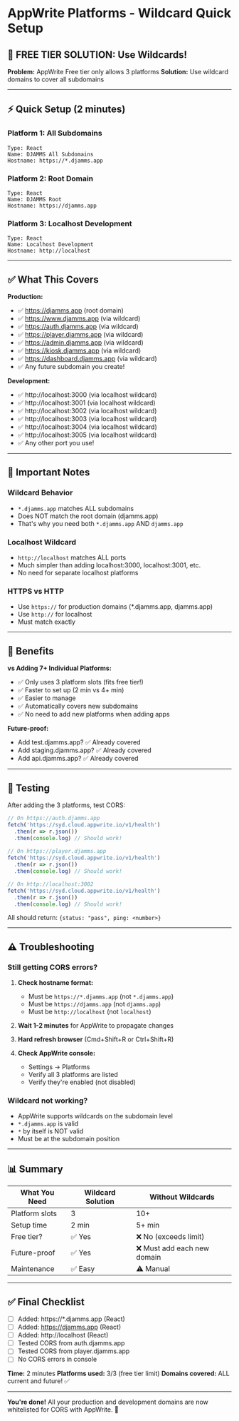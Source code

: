 # AppWrite Platforms - Wildcard Quick Setup

## 🎯 FREE TIER SOLUTION: Use Wildcards!

**Problem:** AppWrite Free tier only allows 3 platforms
**Solution:** Use wildcard domains to cover all subdomains

---

## ⚡ Quick Setup (2 minutes)

### Platform 1: All Subdomains
```
Type: React
Name: DJAMMS All Subdomains
Hostname: https://*.djamms.app
```

### Platform 2: Root Domain
```
Type: React
Name: DJAMMS Root
Hostname: https://djamms.app
```

### Platform 3: Localhost Development
```
Type: React
Name: Localhost Development
Hostname: http://localhost
```

---

## ✅ What This Covers

**Production:**
- ✅ https://djamms.app (root domain)
- ✅ https://www.djamms.app (via wildcard)
- ✅ https://auth.djamms.app (via wildcard)
- ✅ https://player.djamms.app (via wildcard)
- ✅ https://admin.djamms.app (via wildcard)
- ✅ https://kiosk.djamms.app (via wildcard)
- ✅ https://dashboard.djamms.app (via wildcard)
- ✅ Any future subdomain you create!

**Development:**
- ✅ http://localhost:3000 (via localhost wildcard)
- ✅ http://localhost:3001 (via localhost wildcard)
- ✅ http://localhost:3002 (via localhost wildcard)
- ✅ http://localhost:3003 (via localhost wildcard)
- ✅ http://localhost:3004 (via localhost wildcard)
- ✅ http://localhost:3005 (via localhost wildcard)
- ✅ Any other port you use!

---

## 📝 Important Notes

### Wildcard Behavior
- `*.djamms.app` matches ALL subdomains
- Does NOT match the root domain (djamms.app)
- That's why you need both `*.djamms.app` AND `djamms.app`

### Localhost Wildcard
- `http://localhost` matches ALL ports
- Much simpler than adding localhost:3000, localhost:3001, etc.
- No need for separate localhost platforms

### HTTPS vs HTTP
- Use `https://` for production domains (*.djamms.app, djamms.app)
- Use `http://` for localhost
- Must match exactly

---

## 🚀 Benefits

**vs Adding 7+ Individual Platforms:**
- ✅ Only uses 3 platform slots (fits free tier!)
- ✅ Faster to set up (2 min vs 4+ min)
- ✅ Easier to manage
- ✅ Automatically covers new subdomains
- ✅ No need to add new platforms when adding apps

**Future-proof:**
- Add test.djamms.app? ✅ Already covered
- Add staging.djamms.app? ✅ Already covered
- Add api.djamms.app? ✅ Already covered

---

## 🧪 Testing

After adding the 3 platforms, test CORS:

```javascript
// On https://auth.djamms.app
fetch('https://syd.cloud.appwrite.io/v1/health')
  .then(r => r.json())
  .then(console.log) // Should work!
  
// On https://player.djamms.app
fetch('https://syd.cloud.appwrite.io/v1/health')
  .then(r => r.json())
  .then(console.log) // Should work!

// On http://localhost:3002
fetch('https://syd.cloud.appwrite.io/v1/health')
  .then(r => r.json())
  .then(console.log) // Should work!
```

All should return: `{status: "pass", ping: <number>}`

---

## ⚠️ Troubleshooting

### Still getting CORS errors?
1. **Check hostname format:**
   - Must be `https://*.djamms.app` (not `*.djamms.app`)
   - Must be `https://djamms.app` (not `djamms.app`)
   - Must be `http://localhost` (not `localhost`)

2. **Wait 1-2 minutes** for AppWrite to propagate changes

3. **Hard refresh browser** (Cmd+Shift+R or Ctrl+Shift+R)

4. **Check AppWrite console:**
   - Settings → Platforms
   - Verify all 3 platforms are listed
   - Verify they're enabled (not disabled)

### Wildcard not working?
- AppWrite supports wildcards on the subdomain level
- `*.djamms.app` is valid
- `*` by itself is NOT valid
- Must be at the subdomain position

---

## 📊 Summary

| What You Need | Wildcard Solution | Without Wildcards |
|---------------|-------------------|-------------------|
| Platform slots | 3 | 10+ |
| Setup time | 2 min | 5+ min |
| Free tier? | ✅ Yes | ❌ No (exceeds limit) |
| Future-proof | ✅ Yes | ❌ Must add each new domain |
| Maintenance | ✅ Easy | ⚠️ Manual |

---

## ✅ Final Checklist

- [ ] Added: https://*.djamms.app (React)
- [ ] Added: https://djamms.app (React)
- [ ] Added: http://localhost (React)
- [ ] Tested CORS from auth.djamms.app
- [ ] Tested CORS from player.djamms.app
- [ ] No CORS errors in console

**Time:** 2 minutes
**Platforms used:** 3/3 (free tier limit)
**Domains covered:** ALL current and future! ✅

---

**You're done!** All your production and development domains are now whitelisted for CORS with AppWrite. 🎉
